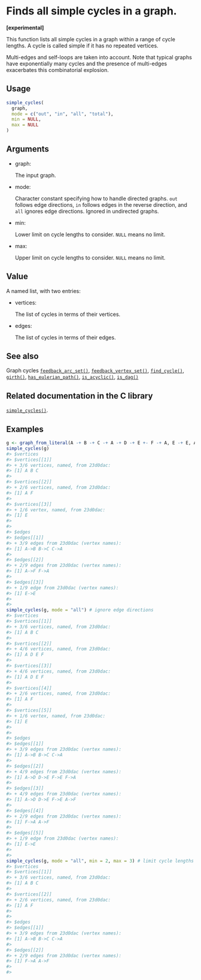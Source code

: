 # Finds all simple cycles in a graph.

**\[experimental\]**

This function lists all simple cycles in a graph within a range of cycle
lengths. A cycle is called simple if it has no repeated vertices.

Multi-edges and self-loops are taken into account. Note that typical
graphs have exponentially many cycles and the presence of multi-edges
exacerbates this combinatorial explosion.

## Usage

``` r
simple_cycles(
  graph,
  mode = c("out", "in", "all", "total"),
  min = NULL,
  max = NULL
)
```

## Arguments

- graph:

  The input graph.

- mode:

  Character constant specifying how to handle directed graphs. `out`
  follows edge directions, `in` follows edges in the reverse direction,
  and `all` ignores edge directions. Ignored in undirected graphs.

- min:

  Lower limit on cycle lengths to consider. `NULL` means no limit.

- max:

  Upper limit on cycle lengths to consider. `NULL` means no limit.

## Value

A named list, with two entries:

- vertices:

  The list of cycles in terms of their vertices.

- edges:

  The list of cycles in terms of their edges.

## See also

Graph cycles
[`feedback_arc_set()`](https://r.igraph.org/reference/feedback_arc_set.md),
[`feedback_vertex_set()`](https://r.igraph.org/reference/feedback_vertex_set.md),
[`find_cycle()`](https://r.igraph.org/reference/find_cycle.md),
[`girth()`](https://r.igraph.org/reference/girth.md),
[`has_eulerian_path()`](https://r.igraph.org/reference/has_eulerian_path.md),
[`is_acyclic()`](https://r.igraph.org/reference/is_acyclic.md),
[`is_dag()`](https://r.igraph.org/reference/is_dag.md)

## Related documentation in the C library

[`simple_cycles()`](https://igraph.org/c/html/latest/igraph-Cycles.html#igraph_simple_cycles).

## Examples

``` r
g <- graph_from_literal(A -+ B -+ C -+ A -+ D -+ E +- F -+ A, E -+ E, A -+ F, simplify = FALSE)
simple_cycles(g)
#> $vertices
#> $vertices[[1]]
#> + 3/6 vertices, named, from 23d0dac:
#> [1] A B C
#> 
#> $vertices[[2]]
#> + 2/6 vertices, named, from 23d0dac:
#> [1] A F
#> 
#> $vertices[[3]]
#> + 1/6 vertex, named, from 23d0dac:
#> [1] E
#> 
#> 
#> $edges
#> $edges[[1]]
#> + 3/9 edges from 23d0dac (vertex names):
#> [1] A->B B->C C->A
#> 
#> $edges[[2]]
#> + 2/9 edges from 23d0dac (vertex names):
#> [1] A->F F->A
#> 
#> $edges[[3]]
#> + 1/9 edge from 23d0dac (vertex names):
#> [1] E->E
#> 
#> 
simple_cycles(g, mode = "all") # ignore edge directions
#> $vertices
#> $vertices[[1]]
#> + 3/6 vertices, named, from 23d0dac:
#> [1] A B C
#> 
#> $vertices[[2]]
#> + 4/6 vertices, named, from 23d0dac:
#> [1] A D E F
#> 
#> $vertices[[3]]
#> + 4/6 vertices, named, from 23d0dac:
#> [1] A D E F
#> 
#> $vertices[[4]]
#> + 2/6 vertices, named, from 23d0dac:
#> [1] A F
#> 
#> $vertices[[5]]
#> + 1/6 vertex, named, from 23d0dac:
#> [1] E
#> 
#> 
#> $edges
#> $edges[[1]]
#> + 3/9 edges from 23d0dac (vertex names):
#> [1] A->B B->C C->A
#> 
#> $edges[[2]]
#> + 4/9 edges from 23d0dac (vertex names):
#> [1] A->D D->E F->E F->A
#> 
#> $edges[[3]]
#> + 4/9 edges from 23d0dac (vertex names):
#> [1] A->D D->E F->E A->F
#> 
#> $edges[[4]]
#> + 2/9 edges from 23d0dac (vertex names):
#> [1] F->A A->F
#> 
#> $edges[[5]]
#> + 1/9 edge from 23d0dac (vertex names):
#> [1] E->E
#> 
#> 
simple_cycles(g, mode = "all", min = 2, max = 3) # limit cycle lengths
#> $vertices
#> $vertices[[1]]
#> + 3/6 vertices, named, from 23d0dac:
#> [1] A B C
#> 
#> $vertices[[2]]
#> + 2/6 vertices, named, from 23d0dac:
#> [1] A F
#> 
#> 
#> $edges
#> $edges[[1]]
#> + 3/9 edges from 23d0dac (vertex names):
#> [1] A->B B->C C->A
#> 
#> $edges[[2]]
#> + 2/9 edges from 23d0dac (vertex names):
#> [1] F->A A->F
#> 
#> 
```
